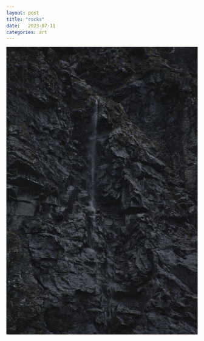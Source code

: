 ```yaml
---
layout: post
title: "rocks"
date:   2023-07-11
categories: art
---
```


![rocks](/img/arts/norway-2023/rocks.jpg)
